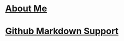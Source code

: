 # [About Me](https://charles-ah.github.io/about)

# [Github Markdown Support](https://charles-ah.github.io/markdown)